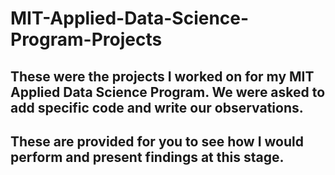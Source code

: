# MIT-Applied-Data-Science-Program-Projects

## These were the projects I worked on for my MIT Applied Data Science Program. We were asked to add specific code and write our observations.
## These are provided for you to see how I would perform and present findings at this stage. 
